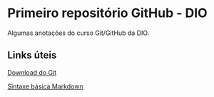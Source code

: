 # Primeiro repositório GitHub - DIO
Algumas anotações do curso Git/GitHub da DIO.

## Links úteis
[Download do Git](https://git-scm.com/)

[Sintaxe básica Markdown](https://www.markdownguide.org/basic-syntax/)
